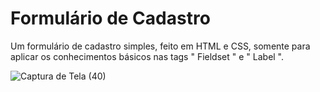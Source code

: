 # Formulário de Cadastro
Um formulário de cadastro simples, feito em HTML e CSS, somente para aplicar os conhecimentos básicos nas tags " Fieldset " e " Label ".

![Captura de Tela (40)](https://github.com/BrenoBr001/formulario-html-css-simples/assets/129623940/b95ba551-5fcb-40c1-8cad-7ae786715e68)

